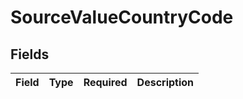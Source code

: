 # SourceValueCountryCode


## Fields

| Field       | Type        | Required    | Description |
| ----------- | ----------- | ----------- | ----------- |